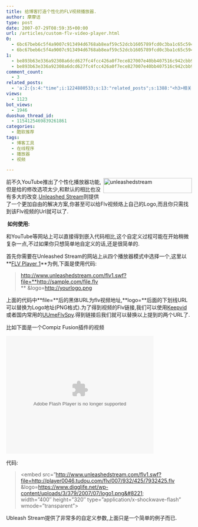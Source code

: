 ```yaml
---
title: 给博客打造个性化的FLV视频播放器.
author: 摩摩诘
type: post
date: 2007-07-29T08:59:35+00:00
url: /articles/custom-flv-video-player.html
0:
  - 6bc67beb6c5f4a9007c913494d6768ab8eaf59c52dcb1605789fcd0c3ba1c65c594bf1d2b1a8dfbc16618dbe379c258c
  - 6bc67beb6c5f4a9007c913494d6768ab8eaf59c52dcb1605789fcd0c3ba1c65c594bf1d2b1a8dfbc16618dbe379c258c
1:
  - be893b63e336a92308a6dcd627fc4fcc426a0f7ece827007e40bb407516c942cbb920ddb15066124db143b676b0ce874
  - be893b63e336a92308a6dcd627fc4fcc426a0f7ece827007e40bb407516c942cbb920ddb15066124db143b676b0ce874
comment_count:
  - 3
related_posts:
  - 'a:2:{s:4:"time";i:1224880533;s:13:"related_posts";s:1388:"<h3>相关日志</h3><ul class="related_post"><li><a href="http://www.digglife.cn/articles/adobe-media-player-beta.html" title="Adobe将于今日正式发布Adobe Media Player Beta">Adobe将于今日正式发布Adobe Media Player Beta</a></li><li><a href="http://www.digglife.cn/articles/listen-mp3-with-google-flash-player.html" title="小技巧:使用Google Flash Player播放在线音乐">小技巧:使用Google Flash Player播放在线音乐</a></li><li><a href="http://www.digglife.cn/articles/%e8%b6%85%e7%ba%a7%e9%9b%86%e8%a3%85%e7%ae%b1%e4%b8%8b%e8%bd%bdyoutube%e8%a7%86%e9%a2%91%e7%9a%8423%e7%a7%8d%e6%96%b9%e5%bc%8f.html" title="超级集装箱:下载YouTube视频的23种方式">超级集装箱:下载YouTube视频的23种方式</a></li><li><a href="http://www.digglife.cn/articles/enhance-mobile-phone-pics.html" title="如何提高手机照片的质量">如何提高手机照片的质量</a></li><li><a href="http://www.digglife.cn/articles/improve-your-image-online.html" title="在线一键优化你的照片">在线一键优化你的照片</a></li><li><a href="http://www.digglife.cn/articles/prism-extension.html" title="Prism扩展:将Web应用桌面化">Prism扩展:将Web应用桌面化</a></li><li><a href="http://www.digglife.cn/articles/online-image-resizer-cropper.html" title="15个在线图片缩放剪切工具">15个在线图片缩放剪切工具</a></li></ul>";}'
views:
  - 1123
bot_views:
  - 1946
duoshuo_thread_id:
  - 1154125469839261861
categories:
  - 酷软推荐
tags:
  - 博客工具
  - 在线程序
  - 播放器
  - 视频

---
```

<a href="https://www.digglife.net/wp-content/uploads/3/379/2007/07/unleashedstream1.png" atomicselection="true"><img height="41" alt="unleashedstream" src="https://www.digglife.net/wp-content/uploads/3/379/2007/07/unleashedstream-thumb.png" width="240" align="right" /></a>前不久YouTube推出了个性化播放器功能,但是给的修改选项太少,和默认的相比也没有多大的改变.<a href="http://www.unleashedstream.com" target="_blank">Unleashed Stream</a>则提供了一个更加自由的解决方案,你甚至可以给Flv视频烙上自己的Logo,而且你只需找到该Flv视频的Url就可以了.

**&nbsp;如何使用:**

和YouTube等网站上可以直接得到嵌入代码相比,这个自定义过程可能在开始稍微复杂一点,不过如果你只想简单地自定义的话,还是很简单的.

首先你需要在Unleashed Stream的网站上从四个播放器模式中选择一个,这里以**<a href="http://www.unleashedstream.com/index.php?option=com_content&task=view&id=3&Itemid=7" target="_blank">FLV Player 1</a>**为例,下面是使用代码:

> http://www.unleashedstream.com/flv1.swf?file=**http://sample.com/file.flv  
>** &logo=<u>http://yourlogo.png</u>

<!--more-->

上面的代码中**file=**后的黑体URL为flv视频地址,**logo=**后面的下划线URL可以替换为Logo地址(PNG格式).为了得到视频的Flv链接,我们可以使用<a href="http://keepvid.com/" target="_blank">Keepvid</a>或者国内常用的<a href="http://www.greendown.cn/soft/4625.html" target="_blank">UUmeFlvSpy</a>.得到链接后我们就可以替换以上提到的两个URL了.

比如下面是一个Compiz Fusion插件的视频

<embed src="http://www.unleashedstream.com/flv1.swf?file=http://player0046.tudou.com/flv/007/932/425/7932425.flv&logo=&logo=https://www.digglife.net/wp-content/uploads/3/379/2007/07/logo1.png" width="400" height="320" type="application/x-shockwave-flash" wmode="transparent">
</embed>

代码:

> <embed src=&#8221;http://www.unleashedstream.com/flv1.swf?file=http://player0046.tudou.com/flv/007/932/425/7932425.flv  
> &logo=https://www.digglife.net/wp-content/uploads/3/379/2007/07/logo1.png&#8221;  
> width=&#8221;400&#8243; height=&#8221;320&#8243; type=&#8221;application/x-shockwave-flash&#8221; wmode=&#8221;transparent&#8221;>

Ubleash Stream提供了非常多的自定义参数,上面只是一个简单的例子而已.
